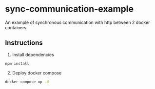 # sync-communication-example

An example of synchronous communication with http between 2 docker containers.

## Instructions

1. Install dependencies

```bash
npm install
```

2. Deploy docker compose

```bash
docker-compose up -d
```
